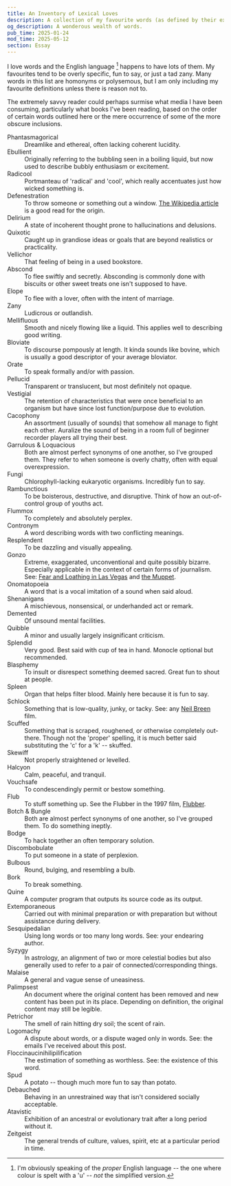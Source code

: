 ```yaml
---
title: An Inventory of Lexical Loves
description: A collection of my favourite words (as defined by their extreme specificity, enjoyment to say, and overall zaniness) presented with definitions and in some cases their etymologies and my justification for inclusion. Including quality terms including defenestration, vellichor, contronym, bloviate, and schlock.
og_description: A wonderous wealth of words.
pub_time: 2025-01-24
mod_time: 2025-05-12
section: Essay
---
```


I love words and the English language [^1] happens to have lots of them. My favourites tend to be overly specific, fun to say, or just a tad zany. Many words in this list are homonyms or polysemous, but I am only including my favourite definitions unless there is reason not to.

The extremely savvy reader could perhaps surmise what media I have been consuming, particularly what books I've been reading, based on the order of certain words outlined here or the mere occurrence of some of the more obscure inclusions.

<dl>
<dt>Phantasmagorical</dt>
<dd>Dreamlike and ethereal, often lacking coherent lucidity.</dd>

<dt>Ebullient</dt>
<dd>Originally referring to the bubbling seen in a boiling liquid, but now used to describe bubbly enthusiasm or excitement.</dd>

<dt>Radicool</dt>
<dd>Portmanteau of 'radical' and 'cool', which really accentuates just how wicked something is.</dd>

<dt>Defenestration</dt>
<dd>To throw someone or something out a window. <a href="https://en.wikipedia.org/wiki/Defenestration">The Wikipedia article</a> is a good read for the origin.</dd>

<dt>Delirium</dt>
<dd>A state of incoherent thought prone to hallucinations and delusions.</dd>

<dt>Quixotic</dt>
<dd>Caught up in grandiose ideas or goals that are beyond realistics or practicality.</dd>

<dt>Vellichor</dt>
<dd>That feeling of being in a used bookstore.</dd>

<dt>Abscond</dt>
<dd>To flee swiftly and secretly. Absconding is commonly done with biscuits or other sweet treats one isn't supposed to have.</dd>

<dt>Elope</dt>
<dd>To flee with a lover, often with the intent of marriage.</dd>

<dt>Zany</dt>
<dd>Ludicrous or outlandish.</dd>

<dt>Mellifluous</dt>
<dd>Smooth and nicely flowing like a liquid. This applies well to describing good writing.</dd>

<dt>Bloviate</dt>
<dd>To discourse pompously at length. It kinda sounds like bovine, which is usually a good descriptor of your average bloviator.</dd>

<dt>Orate</dt>
<dd>To speak formally and/or with passion.</dd>

<dt>Pellucid</dt>
<dd>Transparent or translucent, but most definitely not opaque.</dd>

<dt>Vestigial</dt>
<dd>The retention of characteristics that were once beneficial to an organism but have since lost function/purpose due to evolution.</dd>

<dt>Cacophony</dt>
<dd>An assortment (usually of sounds) that somehow all manage to fight each other. Auralize the sound of being in a room full of beginner recorder players all trying their best.</dd>

<dt>Garrulous & Loquacious</dt>
<dd>Both are almost perfect synonyms of one another, so I've grouped them. They refer to when someone is overly chatty, often with equal overexpression.</dd>

<dt>Fungi</dt>
<dd>Chlorophyll-lacking eukaryotic organisms. Incredibly fun to say.</dd>

<dt>Rambunctious</dt>
<dd>To be boisterous, destructive, and disruptive. Think of how an out-of-control group of youths act.</dd>

<dt>Flummox</dt>
<dd>To completely and absolutely perplex.</dd>

<dt>Contronym</dt>
<dd>A word describing words with two conflicting meanings.</dd>

<dt>Resplendent</dt>
<dd>To be dazzling and visually appealing.</dd>

<dt>Gonzo</dt>
<dd>Extreme, exaggerated, unconventional and quite possibly bizarre. Especially applicable in the context of certain forms of journalism. See: <a href="https://en.wikipedia.org/wiki/Fear_and_loathing_in_las_vegas">Fear and Loathing in Las Vegas</a> and <a href="https://en.wikipedia.org/wiki/Gonzo_(Muppet)">the Muppet</a>.</dd>

<dt>Onomatopoeia</dt>
<dd>A word that is a vocal imitation of a sound when said aloud.</dd>

<dt>Shenanigans</dt>
<dd>A mischievous, nonsensical, or underhanded act or remark.</dd>

<dt>Demented</dt>
<dd>Of unsound mental facilities.</dd>

<dt>Quibble</dt>
<dd>A minor and usually largely insignificant criticism.</dd>

<dt>Splendid</dt>
<dd>Very good. Best said with cup of tea in hand. Monocle optional but recommended.</dd>

<dt>Blasphemy</dt>
<dd>To insult or disrespect something deemed sacred. Great fun to shout at people.</dd>

<dt>Spleen</dt>
<dd>Organ that helps filter blood. Mainly here because it is fun to say.</dd>

<dt>Schlock</dt>
<dd>Something that is low-quality, junky, or tacky. See: any <a href="https://en.wikipedia.org/wiki/Neil_Breen">Neil Breen</a> film.</dd>

<dt>Scuffed</dt>
<dd>Something that is scraped, roughened, or otherwise completely out-there. Though not the 'proper' spelling, it is much better said substituting the 'c' for a 'k' -- skuffed.</dd>

<dt>Skewiff</dt>
<dd>Not properly straightened or levelled.</dd>

<dt>Halcyon</dt>
<dd>Calm, peaceful, and tranquil.</dd>

<dt>Vouchsafe</dt>
<dd>To condescendingly permit or bestow something.</dd>

<dt>Flub</dt>
<dd>To stuff something up. See the Flubber in the 1997 film, <a href="https://en.wikipedia.org/wiki/Flubber_(film)">Flubber</a>.</dd>

<dt>Botch & Bungle</dt>
<dd>Both are almost perfect synonyms of one another, so I've grouped them. To do something ineptly.</dd>

<dt>Bodge</dt>
<dd>To hack together an often temporary solution.</dd>

<dt>Discombobulate</dt>
<dd>To put someone in a state of perplexion.</dd>

<dt>Bulbous</dt>
<dd>Round, bulging, and resembling a bulb.</dd>

<dt>Bork</dt>
<dd>To break something.</dd>

<dt>Quine</dt>
<dd>A computer program that outputs its source code as its output.</dd>

<dt>Extemporaneous</dt>
<dd>Carried out with minimal preparation or with preparation but without assistance during delivery.</dd>

<dt>Sesquipedalian</dt>
<dd>Using long words or too many long words. See: your endearing author.</dd>

<dt>Syzygy</dt>
<dd>In astrology, an alignment of two or more celestial bodies but also generally used to refer to a pair of connected/corresponding things.</dd>

<dt>Malaise</dt>
<dd>A general and vague sense of uneasiness.</dd>

<dt>Palimpsest</dt>
<dd>An document where the original content has been removed and new content has been put in its place. Depending on definition, the original content may still be legible.</dd>

<dt>Petrichor</dt>
<dd>The smell of rain hitting dry soil; the scent of rain.</dd>

<dt>Logomachy</dt>
<dd>A dispute about words, or a dispute waged only in words. See: the emails I've received about this post.</dd>

<dt>Floccinaucinihilipilification</dt>
<dd>The estimation of something as worthless. See: the existence of this word.</dd>

<dt>Spud</dt>
<dd>A potato -- though much more fun to say than potato.</dd>

<dt>Debauched</dt>
<dd>Behaving in an unrestrained way that isn't considered socially acceptable.</dd>

<dt>Atavistic</dt>
<dd>Exhibition of an ancestral or evolutionary trait  after a long period without it.</dd>

<dt>Zeitgeist</dt>
<dd>The general trends of culture, values, spirit, etc at a particular period in time.</dd>
</dl>

[^1]: I'm obviously speaking of the _proper_ English language -- the one where colour is spelt with a 'u' -- _not_ the simplified version.
